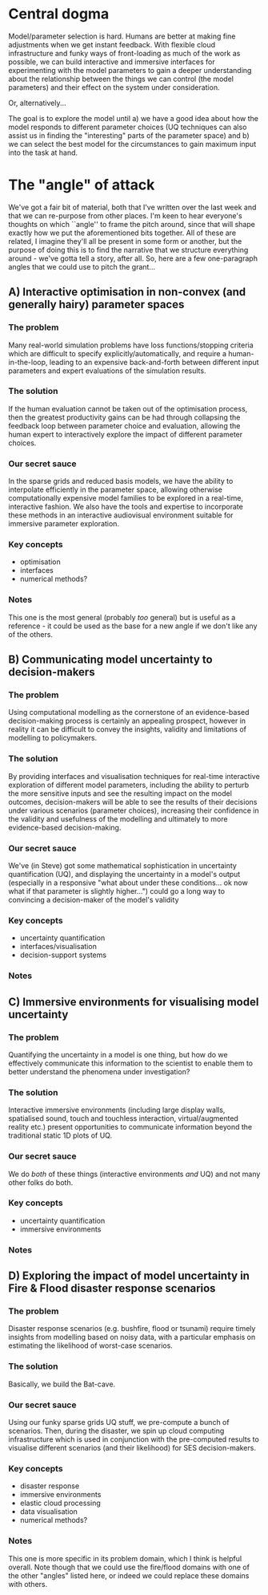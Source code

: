 # Central dogma

Model/parameter selection is hard. Humans are better at making fine
adjustments when we get instant feedback. With flexible cloud
infrastructure and funky ways of front-loading as much of the work as
possible, we can build interactive and immersive interfaces for experimenting
with the model parameters to gain a deeper understanding about the
relationship between the things we can control (the model parameters)
and their effect on the system under consideration.

Or, alternatively...

The goal is to explore the model until a) we have a good idea about
how the model responds to different parameter choices (UQ techniques
can also assist us in finding the "interesting" parts of the parameter
space) and b) we can select the best model for the circumstances to
gain maximum input into the task at hand.

# The "angle" of attack

We've got a fair bit of material, both that I've written over the last
week and that we can re-purpose from other places. I'm keen to hear
everyone's thoughts on which ``angle'' to frame the pitch around,
since that will shape exactly how we put the aforementioned bits
together. All of these are related, I imagine they'll all be present
in some form or another, but the purpose of doing this is to find the
narrative that we structure everything around - we've gotta tell a
story, after all. So, here are a few one-paragraph angles that we
could use to pitch the grant...

## A) Interactive optimisation in non-convex (and generally hairy) parameter spaces

### The problem

Many real-world simulation problems have loss functions/stopping
criteria which are difficult to specify explicitly/automatically, and
require a human-in-the-loop, leading to an expensive back-and-forth
between different input parameters and expert evaluations of the
simulation results.

### The solution

If the human evaluation cannot be taken out of the optimisation
process, then the greatest productivity gains can be had through
collapsing the feedback loop between parameter choice and
evaluation, allowing the human expert to interactively explore the
impact of different parameter choices.

### Our secret sauce

In the sparse grids and reduced basis models, we have the ability to
interpolate efficiently in the parameter space, allowing otherwise
computationally expensive model families to be explored in a
real-time, interactive fashion. We also have the tools and expertise
to incorporate these methods in an interactive audiovisual environment
suitable for immersive parameter exploration.

### Key concepts

- optimisation
- interfaces
- numerical methods?

### Notes

This one is the most general (probably *too* general) but is useful as a
reference - it could be used as the base for a new angle if we don't
like any of the others.

## B) Communicating model uncertainty to decision-makers

### The problem

Using computational modelling as the cornerstone of an evidence-based
decision-making process is certainly an appealing prospect, however in
reality it can be difficult to convey the insights, validity and
limitations of modelling to policymakers.

### The solution

By providing interfaces and visualisation techniques for real-time
interactive exploration of different model parameters, including the
ability to perturb the more sensitive inputs and see the resulting
impact on the model outcomes, decision-makers will be able to see the
results of their decisions under various scenarios (parameter
choices), increasing their confidence in the validity and usefulness
of the modelling and ultimately to more evidence-based
decision-making.

### Our secret sauce

We've (in Steve) got some mathematical sophistication in uncertainty
quantification (UQ), and displaying the uncertainty in a model's
output (especially in a responsive "what about under these
conditions... ok now what if that parameter is slightly higher...")
could go a long way to convincing a decision-maker of the model's
validity

### Key concepts

- uncertainty quantification
- interfaces/visualisation
- decision-support systems

### Notes



## C) Immersive environments for visualising model uncertainty

### The problem

Quantifying the uncertainty in a model is one thing, but how do we
effectively communicate this information to the scientist to enable
them to better understand the phenomena under investigation?

### The solution

Interactive immersive environments (including large display walls,
spatialised sound, touch and touchless interaction, virtual/augmented
reality etc.) present opportunities to communicate information beyond
the traditional static 1D plots of UQ.

### Our secret sauce

We do *both* of these things (interactive environments *and* UQ) and
not many other folks do both.

### Key concepts

- uncertainty quantification
- immersive environments

### Notes



## D) Exploring the impact of model uncertainty in Fire & Flood disaster response scenarios

### The problem

Disaster response scenarios (e.g. bushfire, flood or tsunami) require
timely insights from modelling based on noisy data, with a particular
emphasis on estimating the likelihood of worst-case scenarios.

### The solution

Basically, we build the Bat-cave.

### Our secret sauce

Using our funky sparse grids UQ stuff, we pre-compute a bunch of
scenarios. Then, during the disaster, we spin up cloud computing
infrastructure which is used in conjunction with the pre-computed
results to visualise different scenarios (and their likelihood) for
SES decision-makers. 

### Key concepts

- disaster response
- immersive environments
- elastic cloud processing
- data visualisation
- numerical methods?

### Notes

This one is more specific in its problem domain, which I think is
helpful overall. Note though that we could use the fire/flood domains
with one of the other "angles" listed here, or indeed we could replace
these domains with others.
